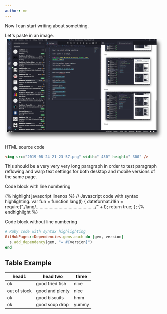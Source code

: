 ```yaml
---
author: me
---
```


Now I can start writing about something.

Let's paste in an image.
![some screenshot](/assets/images/Capture6.png)

HTML source code

```html
<img src="2019-08-24-21-23-57.png" width=" 450" height=" 300" />
```

This should be a very very very long paragraph in order to test paragraph reflowing and warp text settings for both desktop and mobile versions of the same page.

Code block with line numbering

{% highlight javascript linenos %}
// Javascript code with syntax highlighting.
var fun = function lang(l) {
  dateformat.i18n = require("./lang/.............................................../" + l);
  return true;
};
{% endhighlight %}

Code block without line numbering

```ruby
# Ruby code with syntax highlighting
GitHubPages::Dependencies.gems.each do |gem, version|
  s.add_dependency(gem, "= #{version}")
end
```

Table Example
-------------
head1 | head two | three
-------|-----------|------
ok | good fried fish | nice
out of stock | good and plenty | nice
ok | good biscuits | hmm
ok | good soup drop | yummy
